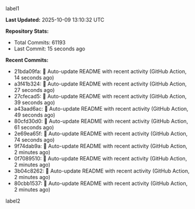 
label1 
<!-- ACTIVITY_START -->
**Last Updated:** 2025-10-09 13:10:32 UTC

**Repository Stats:**
- Total Commits: 61193
- Last Commit: 15 seconds ago

**Recent Commits:**
- 21bda09fa: 🤖 Auto-update README with recent activity (GitHub Action, 14 seconds ago)
- a3f41b324: 🤖 Auto-update README with recent activity (GitHub Action, 27 seconds ago)
- 27cfecad5: 🤖 Auto-update README with recent activity (GitHub Action, 39 seconds ago)
- a43aad6ac: 🤖 Auto-update README with recent activity (GitHub Action, 49 seconds ago)
- 80cfd30d0: 🤖 Auto-update README with recent activity (GitHub Action, 61 seconds ago)
- 2e69ea65f: 🤖 Auto-update README with recent activity (GitHub Action, 74 seconds ago)
- 9f74dab9a: 🤖 Auto-update README with recent activity (GitHub Action, 2 minutes ago)
- 0f7089510: 🤖 Auto-update README with recent activity (GitHub Action, 2 minutes ago)
- 3b04c8262: 🤖 Auto-update README with recent activity (GitHub Action, 2 minutes ago)
- 80cbb1537: 🤖 Auto-update README with recent activity (GitHub Action, 2 minutes ago)
<!-- ACTIVITY_END -->

label2
